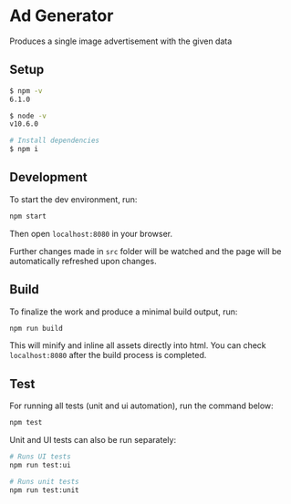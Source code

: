 # Ad Generator

Produces a single image advertisement with the given data

## Setup

```sh
$ npm -v
6.1.0

$ node -v
v10.6.0

# Install dependencies
$ npm i
```

## Development

To start the dev environment, run:

```sh
npm start
```

Then open `localhost:8080` in your browser.

Further changes made in `src` folder will be watched and the page will be
automatically refreshed upon changes.

## Build

To finalize the work and produce a minimal build output, run:

```sh
npm run build
```

This will minify and inline all assets directly into html. You can check
`localhost:8080` after the build process is completed.

## Test

For running all tests (unit and ui automation), run the command below:

```sh
npm test
```

Unit and UI tests can also be run separately:

```sh
# Runs UI tests
npm run test:ui

# Runs unit tests
npm run test:unit
```
